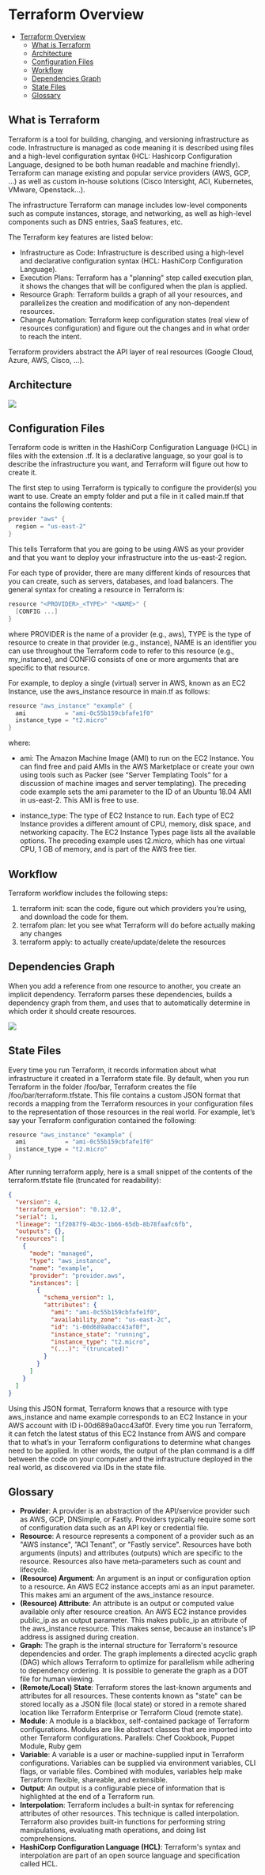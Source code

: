 # Terraform Overview

- [Terraform Overview](#terraform-overview)
  - [What is Terraform](#what-is-terraform)
  - [Architecture](#architecture)
  - [Configuration Files](#configuration-files)
  - [Workflow](#workflow)
  - [Dependencies Graph](#dependencies-graph)
  - [State Files](#state-files)
  - [Glossary](#glossary)
  
## What is Terraform  

Terraform is a tool for building, changing, and versioning infrastructure as code. Infrastructure is managed as code meaning it is described using files and a high-level configuration syntax (HCL: Hashicorp Configuration Language, designed to be both human readable and machine friendly). Terraform can manage existing and popular service providers (AWS, GCP, ...) as well as custom in-house solutions (Cisco Intersight, ACI, Kubernetes, VMware, Openstack...).

The infrastructure Terraform can manage includes low-level components such as compute instances, storage, and networking, as well as high-level components such as DNS entries, SaaS features, etc.  

The Terraform  key features are listed below:  

- Infrastructure as Code: Infrastructure is described using a high-level and declarative configuration syntax (HCL: HashiCorp Configuration Language).  
- Execution Plans: Terraform has a "planning" step called execution plan, it shows the changes that will be configured when the plan is applied.  
- Resource Graph: Terraform builds a graph of all your resources, and parallelizes the creation and modification of any non-dependent resources.  
- Change Automation: Terraform keep configuration states (real view of resources configuration) and figure out the changes and in what order to reach the intent.  

Terraform providers abstract the API layer of real resources (Google Cloud, Azure, AWS, Cisco, ...).

## Architecture

![](images/tf-architecture.png)

## Configuration Files

Terraform code is written in the HashiCorp Configuration Language (HCL) in files with the extension .tf. It is a declarative language, so your goal is to describe the infrastructure you want, and Terraform will figure out how to create it. 

The first step to using Terraform is typically to configure the provider(s) you want to use. Create an empty folder and put a file in it called main.tf that contains the following contents:

```go
provider "aws" {
  region = "us-east-2"
}
```

This tells Terraform that you are going to be using AWS as your provider and that you want to deploy your infrastructure into the us-east-2 region.

For each type of provider, there are many different kinds of resources that you can create, such as servers, databases, and load balancers. The general syntax for creating a resource in Terraform is:

```go
resource "<PROVIDER>_<TYPE>" "<NAME>" {
  [CONFIG ...]
}
```

where PROVIDER is the name of a provider (e.g., aws), TYPE is the type of resource to create in that provider (e.g., instance), NAME is an identifier you can use throughout the Terraform code to refer to this resource (e.g., my_instance), and CONFIG consists of one or more arguments that are specific to that resource.

For example, to deploy a single (virtual) server in AWS, known as an EC2 Instance, use the aws_instance resource in main.tf as follows:

```go
resource "aws_instance" "example" {
  ami           = "ami-0c55b159cbfafe1f0"
  instance_type = "t2.micro"
}
```

where:

- ami: The Amazon Machine Image (AMI) to run on the EC2 Instance. You can find free and paid AMIs in the AWS Marketplace or create your own using tools such as Packer (see “Server Templating Tools” for a discussion of machine images and server templating). The preceding code example sets the ami parameter to the ID of an Ubuntu 18.04 AMI in us-east-2. This AMI is free to use.

- instance_type: The type of EC2 Instance to run. Each type of EC2 Instance provides a different amount of CPU, memory, disk space, and networking capacity. The EC2 Instance Types page lists all the available options. The preceding example uses t2.micro, which has one virtual CPU, 1 GB of memory, and is part of the AWS free tier.

## Workflow

Terraform workflow includes the following steps:

1. terraform init: scan the code, figure out which providers you’re using, and download the code for them.
2. terrafom plan: let you see what Terraform will do before actually making any changes
3. terraform apply: to actually create/update/delete the resources

## Dependencies Graph

When you add a reference from one resource to another, you create an implicit dependency. Terraform parses these dependencies, builds a dependency graph from them, and uses that to automatically determine in which order it should create resources.

![](images/graph.png)

## State Files

Every time you run Terraform, it records information about what infrastructure it created in a Terraform state file. By default, when you run Terraform in the folder /foo/bar, Terraform creates the file /foo/bar/terraform.tfstate. This file contains a custom JSON format that records a mapping from the Terraform resources in your configuration files to the representation of those resources in the real world. For example, let’s say your Terraform configuration contained the following:

```go
resource "aws_instance" "example" {
  ami           = "ami-0c55b159cbfafe1f0"
  instance_type = "t2.micro"
}
```

After running terraform apply, here is a small snippet of the contents of the terraform.tfstate file (truncated for readability):

```json
{
  "version": 4,
  "terraform_version": "0.12.0",
  "serial": 1,
  "lineage": "1f2087f9-4b3c-1b66-65db-8b78faafc6fb",
  "outputs": {},
  "resources": [
    {
      "mode": "managed",
      "type": "aws_instance",
      "name": "example",
      "provider": "provider.aws",
      "instances": [
        {
          "schema_version": 1,
          "attributes": {
            "ami": "ami-0c55b159cbfafe1f0",
            "availability_zone": "us-east-2c",
            "id": "i-00d689a0acc43af0f",
            "instance_state": "running",
            "instance_type": "t2.micro",
            "(...)": "(truncated)"
          }
        }
      ]
    }
  ]
}
```

Using this JSON format, Terraform knows that a resource with type aws_instance and name example corresponds to an EC2 Instance in your AWS account with ID i-00d689a0acc43af0f. Every time you run Terraform, it can fetch the latest status of this EC2 Instance from AWS and compare that to what’s in your Terraform configurations to determine what changes need to be applied. In other words, the output of the plan command is a diff between the code on your computer and the infrastructure deployed in the real world, as discovered via IDs in the state file.

## Glossary

- **Provider**: A provider is an abstraction of the API/service provider such as AWS, GCP, DNSimple, or Fastly. Providers typically require some sort of configuration data such as an API key or credential file.  
- **Resource**: A resource represents a component of a provider such as an "AWS instance", ”ACI Tenant", or "Fastly service". Resources have both arguments (inputs) and attributes (outputs) which are specific to the resource. Resources also have meta-parameters such as count and lifecycle.  
- **(Resource) Argument**: An argument is an input or configuration option to a resource. An AWS EC2 instance accepts ami as an input parameter. This makes ami an argument of the aws_instance resource.  
- **(Resource) Attribute**: An attribute is an output or computed value available only after resource creation. An AWS EC2 instance provides public_ip as an output parameter. This makes public_ip an attribute of the aws_instance resource. This makes sense, because an instance's IP address is assigned during creation.  
- **Graph**: The graph is the internal structure for Terraform's resource dependencies and order. The graph implements a directed acyclic graph (DAG) which allows Terraform to optimize for parallelism while adhering to dependency ordering. It is possible to generate the graph as a DOT file for human viewing.  
- **(Remote/Local) State**: Terraform stores the last-known arguments and attributes for all resources. These contents known as "state" can be stored locally as a JSON file (local state) or stored in a remote shared location like Terraform Enterprise or Terraform Cloud (remote state).  
- **Module**: A module is a blackbox, self-contained package of Terraform configurations. Modules are like abstract classes that are imported into other Terraform configurations. Parallels: Chef Cookbook, Puppet Module, Ruby gem  
- **Variable**: A variable is a user or machine-supplied input in Terraform configurations. Variables can be supplied via environment variables, CLI flags, or variable files. Combined with modules, variables help make Terraform flexible, shareable, and extensible.  
- **Output**: An output is a configurable piece of information that is highlighted at the end of a Terraform run.  
- **Interpolation**: Terraform includes a built-in syntax for referencing attributes of other resources. This technique is called interpolation. Terraform also provides built-in functions for performing string manipulations, evaluating math operations, and doing list comprehensions.  
- **HashiCorp Configuration Language (HCL)**: Terraform's syntax and interpolation are part of an open source language and specification called HCL.  
